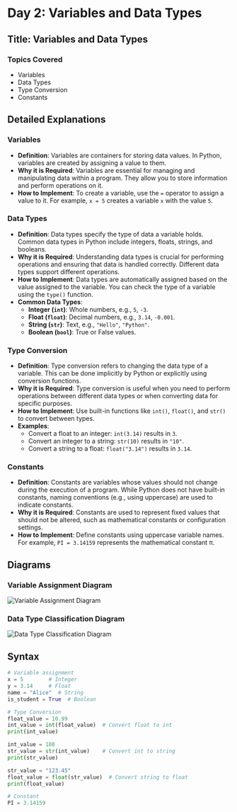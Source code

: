 # Day 2: Variables and Data Types

## Title: Variables and Data Types

### Topics Covered
- Variables
- Data Types
- Type Conversion
- Constants

## Detailed Explanations

### Variables
- **Definition**: Variables are containers for storing data values. In Python, variables are created by assigning a value to them.
- **Why it is Required**: Variables are essential for managing and manipulating data within a program. They allow you to store information and perform operations on it.
- **How to Implement**: To create a variable, use the `=` operator to assign a value to it. For example, `x = 5` creates a variable `x` with the value `5`.

### Data Types
- **Definition**: Data types specify the type of data a variable holds. Common data types in Python include integers, floats, strings, and booleans.
- **Why it is Required**: Understanding data types is crucial for performing operations and ensuring that data is handled correctly. Different data types support different operations.
- **How to Implement**: Data types are automatically assigned based on the value assigned to the variable. You can check the type of a variable using the `type()` function.
- **Common Data Types**:
  - **Integer (`int`)**: Whole numbers, e.g., `5`, `-3`.
  - **Float (`float`)**: Decimal numbers, e.g., `3.14`, `-0.001`.
  - **String (`str`)**: Text, e.g., `"Hello"`, `"Python"`.
  - **Boolean (`bool`)**: True or False values.

### Type Conversion
- **Definition**: Type conversion refers to changing the data type of a variable. This can be done implicitly by Python or explicitly using conversion functions.
- **Why it is Required**: Type conversion is useful when you need to perform operations between different data types or when converting data for specific purposes.
- **How to Implement**: Use built-in functions like `int()`, `float()`, and `str()` to convert between types.
- **Examples**:
  - Convert a float to an integer: `int(3.14)` results in `3`.
  - Convert an integer to a string: `str(10)` results in `"10"`.
  - Convert a string to a float: `float("3.14")` results in `3.14`.

### Constants
- **Definition**: Constants are variables whose values should not change during the execution of a program. While Python does not have built-in constants, naming conventions (e.g., using uppercase) are used to indicate constants.
- **Why it is Required**: Constants are used to represent fixed values that should not be altered, such as mathematical constants or configuration settings.
- **How to Implement**: Define constants using uppercase variable names. For example, `PI = 3.14159` represents the mathematical constant π.

## Diagrams

### Variable Assignment Diagram
![Variable Assignment Diagram](images/variable_assignment_diagram.png)

### Data Type Classification Diagram
![Data Type Classification Diagram](images/data_type_classification_diagram.png)

## Syntax
```python
# Variable assignment
x = 5        # Integer
y = 3.14     # Float
name = "Alice"  # String
is_student = True  # Boolean

# Type Conversion
float_value = 10.99
int_value = int(float_value)  # Convert float to int
print(int_value)

int_value = 100
str_value = str(int_value)    # Convert int to string
print(str_value)

str_value = "123.45"
float_value = float(str_value)  # Convert string to float
print(float_value)

# Constant
PI = 3.14159

